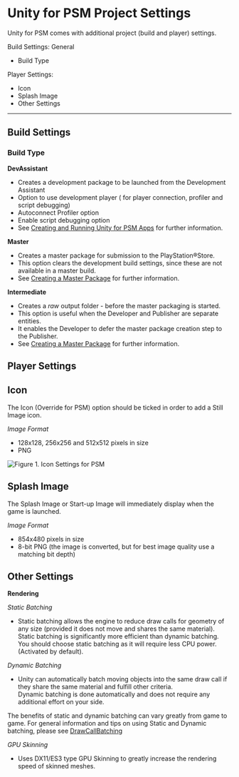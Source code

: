 Unity for PSM Project Settings
===

Unity for PSM comes with additional project (build and player) settings.

Build Settings: General

* Build Type

Player Settings:

* Icon
* Splash Image
* Other Settings


----

## Build Settings
### Build Type
**DevAssistant**

* Creates a development package to be launched from the Development Assistant
* Option to use development player ( for player connection, profiler and script debugging)
* Autoconnect Profiler option
* Enable script debugging option
* See [Creating and Running Unity for PSM Apps](PSMBuildingampRunning) for further information.

**Master**

* Creates a master package for submission to the PlayStation&#174;Store.
* This option clears the development build settings, since these are not available in a master build.
* See [Creating a Master Package](PSMMasterPackage) for further information.

**Intermediate**

* Creates a _raw_ output folder - before the master packaging is started.
* This option is useful when the Developer and Publisher are separate entities.
* It enables the Developer to defer the master package creation step to the Publisher.
* See [Creating a Master Package](PSMMasterPackage) for further information.

## Player Settings
## Icon
The Icon (Override for PSM) option should be ticked in order to add a Still Image icon.

_Image Format_

* 128x128, 256x256 and 512x512 pixels in size
* PNG

![Figure 1. Icon Settings for PSM](../uploads/Main/psm_icon_setting.png) 

## Splash Image
The Splash Image or Start-up Image will immediately display when the game is launched.

_Image Format_

* 854x480 pixels in size
* 8-bit PNG (the image is converted, but for best image quality use a matching bit depth)

## Other Settings
**Rendering**

_Static Batching_

* Static batching allows the engine to reduce draw calls for geometry of any size (provided it does not move and shares the same material). 
Static batching is significantly more efficient than dynamic batching. 
You should choose static batching as it will require less CPU power. 
(Activated by default).

_Dynamic Batching_

* Unity can automatically batch moving objects into the same draw call if they share the same material and fulfill other criteria.  
Dynamic batching is done automatically and does not require any additional effort on your side.

The benefits of static and dynamic batching can vary greatly from game to game. For general information and tips on using Static and Dynamic batching, please see [DrawCallBatching](DrawCallBatching)

_GPU Skinning_

* Uses DX11/ES3 type GPU Skinning to greatly increase the rendering speed of skinned meshes.


